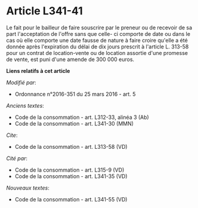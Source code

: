 # Article L341-41

Le fait pour le bailleur de faire souscrire par le preneur ou de recevoir de sa part l'acceptation de l'offre sans que celle-
ci comporte de date ou dans le cas où elle comporte une date fausse de nature à faire croire qu'elle a été donnée après
l'expiration du délai de dix jours prescrit à l'article L. 313-58 pour un contrat de location-vente ou de location assortie
d'une promesse de vente, est puni d'une amende de 300 000 euros.

**Liens relatifs à cet article**

_Modifié par_:

  - Ordonnance n°2016-351 du 25 mars 2016 - art. 5

_Anciens textes_:

  - Code de la consommation - art. L312-33, alinéa 3 (Ab)
  - Code de la consommation - art. L341-30 (MMN)

_Cite_:

  - Code de la consommation - art. L313-58 (VD)

_Cité par_:

  - Code de la consommation - art. L315-9 (VD)
  - Code de la consommation - art. L341-35 (VD)

_Nouveaux textes_:

  - Code de la consommation - art. L341-55 (VD)

